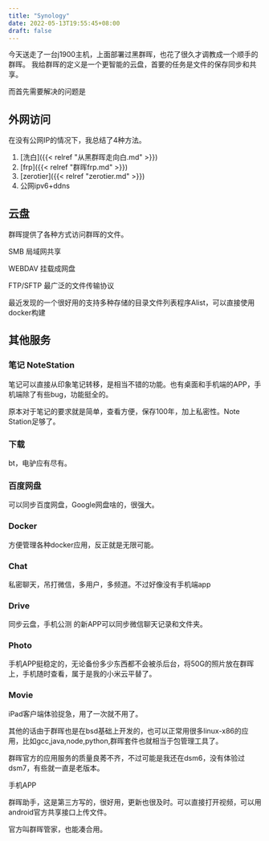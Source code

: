 ```yaml
---
title: "Synology"
date: 2022-05-13T19:55:45+08:00
draft: false
---
```


今天送走了一台j1900主机，上面部署过黑群晖，也花了很久才调教成一个顺手的群晖。
我给群晖的定义是一个更智能的云盘，首要的任务是文件的保存同步和共享。

而首先需要解决的问题是

## 外网访问

在没有公网IP的情况下，我总结了4种方法。

1. [洗白]({{< relref "从黑群晖走向白.md" >}})
2. [frp]({{< relref "群晖frp.md" >}})
3. [zerotier]({{< relref "zerotier.md" >}})
4. 公网ipv6+ddns

## 云盘

群晖提供了各种方式访问群晖的文件。

SMB 局域网共享

WEBDAV 挂载成网盘

FTP/SFTP 最广泛的文件传输协议


最近发现的一个很好用的支持多种存储的目录文件列表程序Alist，可以直接使用docker构建

## 其他服务

### 笔记 NoteStation

笔记可以直接从印象笔记转移，是相当不错的功能。也有桌面和手机端的APP，手机端除了有些bug，功能挺全的。

原本对于笔记的要求就是简单，查看方便，保存100年，加上私密性。Note Station足够了。

### 下载

bt，电驴应有尽有。

### 百度网盘

可以同步百度网盘，Google网盘啥的，很强大。

### Docker

方便管理各种docker应用，反正就是无限可能。

### Chat

私密聊天，吊打微信，多用户，多频道。不过好像没有手机端app

### Drive

同步云盘，手机公测 的新APP可以同步微信聊天记录和文件夹。

### Photo

手机APP挺稳定的，无论备份多少东西都不会被杀后台，将50G的照片放在群晖上，手机随时查看，属于是我的小米云平替了。

### Movie

iPad客户端体验捉急，用了一次就不用了。

其他的话由于群晖也是在bsd基础上开发的，也可以正常用很多linux-x86的应用，比如gcc,java,node,python,群晖套件也就相当于包管理工具了。

群晖官方的应用服务的质量良莠不齐，不过可能是我还在dsm6，没有体验过dsm7，有些就一直是老版本。



手机APP

群晖助手，这是第三方写的，很好用，更新也很及时。可以直接打开视频，可以用android官方共享接口上传文件。

官方叫群晖管家，也能凑合用。









